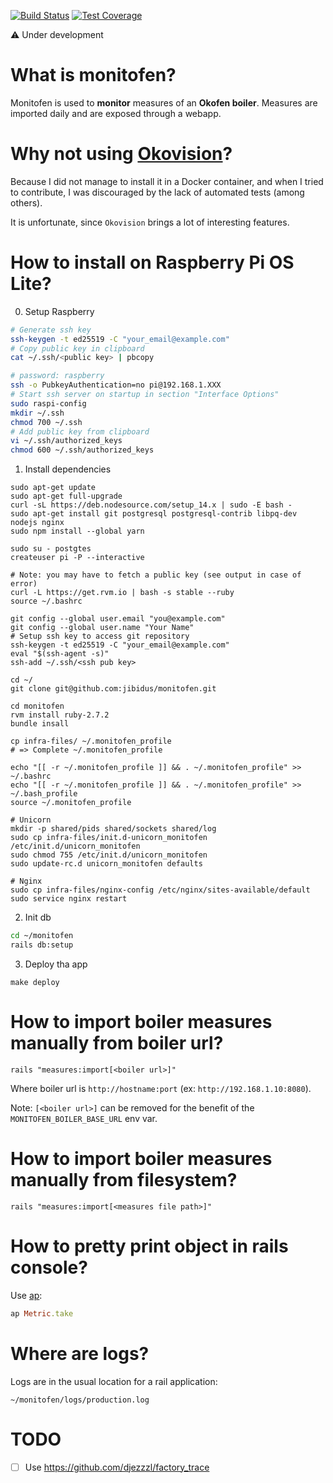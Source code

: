 [![Build Status](https://travis-ci.com/jibidus/monitofen.svg?branch=main)](https://travis-ci.com/jibidus/monitofen)
[![Test Coverage](https://api.codeclimate.com/v1/badges/0f6afb0f6da8272fc532/test_coverage)](https://codeclimate.com/github/jibidus/monitofen/test_coverage)

:warning: Under development

# What is monitofen?

Monitofen is used to **monitor** measures of an **Okofen boiler**.
Measures are imported daily and are exposed through a webapp.

# Why not using [Okovision](http://okovision.dronek.com)?

Because I did not manage to install it in a Docker container, and when I tried to contribute, I was discouraged by the lack of automated tests (among others).

It is unfortunate, since `Okovision` brings a lot of interesting features.

# How to install on Raspberry Pi OS Lite?

0. Setup Raspberry

```bash
# Generate ssh key
ssh-keygen -t ed25519 -C "your_email@example.com"
# Copy public key in clipboard
cat ~/.ssh/<public key> | pbcopy

# password: raspberry
ssh -o PubkeyAuthentication=no pi@192.168.1.XXX
# Start ssh server on startup in section "Interface Options"
sudo raspi-config
mkdir ~/.ssh
chmod 700 ~/.ssh
# Add public key from clipboard
vi ~/.ssh/authorized_keys
chmod 600 ~/.ssh/authorized_keys
```

1. Install dependencies

```shell
sudo apt-get update
sudo apt-get full-upgrade
curl -sL https://deb.nodesource.com/setup_14.x | sudo -E bash -
sudo apt-get install git postgresql postgresql-contrib libpq-dev nodejs nginx
sudo npm install --global yarn

sudo su - postgtes
createuser pi -P --interactive

# Note: you may have to fetch a public key (see output in case of error)
curl -L https://get.rvm.io | bash -s stable --ruby
source ~/.bashrc

git config --global user.email "you@example.com"
git config --global user.name "Your Name"
# Setup ssh key to access git repository
ssh-keygen -t ed25519 -C "your_email@example.com"
eval "$(ssh-agent -s)"
ssh-add ~/.ssh/<ssh pub key>

cd ~/
git clone git@github.com:jibidus/monitofen.git

cd monitofen
rvm install ruby-2.7.2
bundle insall

cp infra-files/ ~/.monitofen_profile
# => Complete ~/.monitofen_profile

echo "[[ -r ~/.monitofen_profile ]] && . ~/.monitofen_profile" >> ~/.bashrc
echo "[[ -r ~/.monitofen_profile ]] && . ~/.monitofen_profile" >> ~/.bash_profile
source ~/.monitofen_profile

# Unicorn
mkdir -p shared/pids shared/sockets shared/log
sudo cp infra-files/init.d-unicorn_monitofen /etc/init.d/unicorn_monitofen
sudo chmod 755 /etc/init.d/unicorn_monitofen
sudo update-rc.d unicorn_monitofen defaults

# Nginx
sudo cp infra-files/nginx-config /etc/nginx/sites-available/default
sudo service nginx restart
```

2. Init db

```bash
cd ~/monitofen
rails db:setup
```

3. Deploy tha app

```
make deploy
```

# How to import boiler measures manually from boiler url?

```shell
rails "measures:import[<boiler url>]"
```

Where boiler url is `http://hostname:port` (ex: `http://192.168.1.10:8080`).

Note: `[<boiler url>]` can be removed for the benefit of the `MONITOFEN_BOILER_BASE_URL` env var.

# How to import boiler measures manually from filesystem?

```shell
rails "measures:import[<measures file path>]"
```

# How to pretty print object in rails console?

Use [ap](https://github.com/awesome-print/awesome_print):

```ruby
ap Metric.take
```

# Where are logs?

Logs are in the usual location for a rail application:

```
~/monitofen/logs/production.log
```

# TODO

- [ ] Use https://github.com/djezzzl/factory_trace
